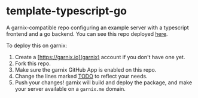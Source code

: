# template-typescript-go

A garnix-compatible repo configuring an example server with a typescript
frontend and a go backend. You can see this repo deployed
[here](http://server.main.template-typescript-go.garnix-io.garnix.me/).

To deploy this on garnix:

1) Create a [https://garnix.io](garnix) account if you don't have one yet.
2) Fork this repo.
3) Make sure the garnix GitHub App is enabled on this repo.
4) Change the lines marked [TODO](https://github.com/search?q=repo%3Agarnix-io%2Ftemplate-typescript-go%20todo&type=code) to reflect your needs.
5) Push your changes! garnix will build and deploy the package, and make your
   server available on a `garnix.me` domain.
